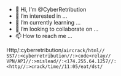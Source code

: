 - 👋 Hi, I’m @CyberRetribution
- 👀 I’m interested in ...
- 🌱 I’m currently learning ...
- 💞️ I’m looking to collaborate on ...
- 📫 How to reach me ...

<!---
CyberRetribution/CyberRetribution is a ✨ special ✨ repository because its `README.md` (this file) appears on your GitHub profile.
You can click the Preview link to take a look at your changes.
--->
Http/:cyberretribution/<code>aircrack/html//
SS7/:<cyberretribution//:>code<relay// 
VPN/API//:>mislead//:<174.255.64.1257//:<http//:>crack/time//11:05/eat/dst/
